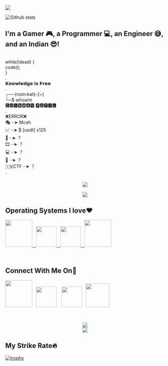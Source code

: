 ![](https://komarev.com/ghpvc/?username=MrAnonymous09&label=PROFILE+VIEWS)

![Github stats](https://github-readme-stats.vercel.app/api?username=MrAnonymous09)

## I'm a Gamer 🎮, a Programmer 💻, an Engineer 😅, and an Indian 😎!

</br>
while(!dead) { </br>
code(); </br>
}</br>
.</br>
𝗞𝗻𝗼𝘄𝗹𝗲𝗱𝗴𝗲 𝗶𝘀 𝗙𝗿𝗲𝗲</br>
.</br>
┌──(root💀kali)-[~]</br>
└─$ whoami</br>
🅲🅷🅸🅽🅼🅰🆈 🅿🅰🆃🅸🅻</br>
.</br>
❌ERROR❌</br>
🎭 ┈➤ Mceh  </br>
📈 ┈➤ ₿ [usdt]  x125 </br>
🐞 ┈➤ ？</br>
🎞️ ┈➤ ？</br>
💻 ┈➤ ？</br>
📸 ┈➤ ？</br>
🇮🇳CTF ┈➤ ？</br>
.
<h3 align="center"><img src="https://media.giphy.com/media/RbDKaczqWovIugyJmW/giphy.gif"/></h3><p align="center"><img src="https://media.giphy.com/media/11h471O9Q1baKY/giphy.gif"/></p>


## Operating Systems I love❤️️
<p><a href="https://github.com/MrAnonymous09/MrAnonymous09#operating-systems-i-love%EF%B8%8F%EF%B8%8F"><img src="https://securitygrind.com/wp-content/uploads/2018/07/kali-logo-322x251.png" width="85"> &nbsp <img src="https://cdn.worldvectorlogo.com/logos/tux.svg" width="65">  &nbsp <img src="https://upload.wikimedia.org/wikipedia/commons/thumb/5/5f/Windows_logo_-_2012.svg/2048px-Windows_logo_-_2012.svg.png" width="65" />  &nbsp <img src="https://krispitech.com/wp-content/uploads/2016/08/ANDROID.png" width="85" /> </a></p>
</br>

## Connect With Me On🔗
<p><a href="https://twitter.com/Chinmay_Patil_"><img src="https://encrypted-tbn0.gstatic.com/images?q=tbn:ANd9GcS4n_urpJ9XpwOTdzBVbGvactwHrPagYQrTJPYjxfxLGkSyu7nJZVqRVGAeohnPgKMrnKE&usqp=CAU" width="85" /></a> &nbsp <a href="https://www.instagram.com/lost_ali3n_/"><img class="alignnone" src="https://upload.wikimedia.org/wikipedia/commons/thumb/a/a5/Instagram_icon.png/2048px-Instagram_icon.png" alt="" width="65" /></a> &nbsp &nbsp<a href="[https://github.com/MrAnonymous09](https://www.linkedin.com/in/chinmay-patil-74ab36245/)"><img class="alignnone" src="https://user-images.githubusercontent.com/72184293/210424897-4cbd05ac-608c-4bb8-b6a4-e9604ddb0a9c.png" alt="" width="65"/></a>&nbsp &nbsp<a href="https://codothon.com/"><img class="alignnone" src="https://www.freepnglogos.com/uploads/logo-website-png/logo-website-website-logo-png-transparent-background-background-15.png" alt="" width="75"/></a></p>
</br>

<p align="center"> <img src="https://github-readme-stats.vercel.app/api/top-langs?username=mranonymous09&show_icons=true&locale=en&layout=compact" />
</br>
<img src="https://github-readme-streak-stats.herokuapp.com/?user=mranonymous09&"/></p>

## My Strike Rate🔥
[![trophy](https://github-profile-trophy.vercel.app/?username=MrAnonymous09&row=1&column=8)](https://github.com/ryo-ma/github-profile-trophy)



